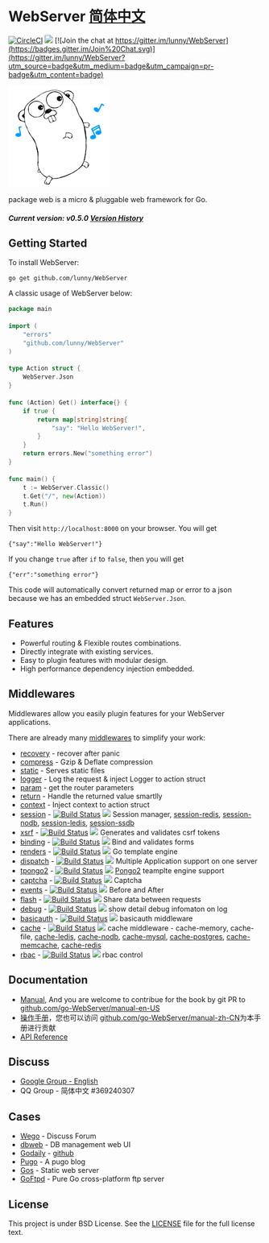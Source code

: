 WebServer [简体中文](README_CN.md)
=======================

[![CircleCI](https://circleci.com/gh/lunny/WebServer/tree/master.svg?style=svg)](https://circleci.com/gh/lunny/WebServer/tree/master)  [![](http://gocover.io/_badge/github.com/lunny/WebServer)](http://gocover.io/github.com/lunny/WebServer) [![Join the chat at https://gitter.im/lunny/WebServer](https://badges.gitter.im/Join%20Chat.svg)](https://gitter.im/lunny/WebServer?utm_source=badge&utm_medium=badge&utm_campaign=pr-badge&utm_content=badge)

![WebServer Logo](logo.png)

package web is a micro & pluggable web framework for Go.

##### Current version: v0.5.0   [Version History](https://github.com/lunny/WebServer/releases)

## Getting Started

To install WebServer:

    go get github.com/lunny/WebServer

A classic usage of WebServer below:

```go
package main

import (
    "errors"
    "github.com/lunny/WebServer"
)

type Action struct {
    WebServer.Json
}

func (Action) Get() interface{} {
    if true {
        return map[string]string{
            "say": "Hello WebServer!",
        }
    }
    return errors.New("something error")
}

func main() {
    t := WebServer.Classic()
    t.Get("/", new(Action))
    t.Run()
}
```

Then visit `http://localhost:8000` on your browser. You will get
```
{"say":"Hello WebServer!"}
```

If you change `true` after `if` to `false`, then you will get
```
{"err":"something error"}
```

This code will automatically convert returned map or error to a json because we has an embedded struct `WebServer.Json`.

## Features

- Powerful routing & Flexible routes combinations.
- Directly integrate with existing services.
- Easy to plugin features with modular design.
- High performance dependency injection embedded.

## Middlewares

Middlewares allow you easily plugin features for your WebServer applications.

There are already many [middlewares](https://github.com/WebServer-contrib) to simplify your work:

- [recovery](https://github.com/lunny/WebServer/wiki/Recovery) - recover after panic
- [compress](https://github.com/lunny/WebServer/wiki/Compress) - Gzip & Deflate compression
- [static](https://github.com/lunny/WebServer/wiki/Static) - Serves static files
- [logger](https://github.com/lunny/WebServer/wiki/Logger) - Log the request & inject Logger to action struct
- [param](https://github.com/lunny/WebServer/wiki/Params) - get the router parameters
- [return](https://github.com/lunny/WebServer/wiki/Return) - Handle the returned value smartlly
- [context](https://github.com/lunny/WebServer/wiki/Context) - Inject context to action struct
- [session](https://github.com/WebServer-contrib/session) - [![Build Status](https://drone.io/github.com/WebServer-contrib/session/status.png)](https://drone.io/github.com/WebServer-contrib/session/latest) [![](http://gocover.io/_badge/github.com/WebServer-contrib/session)](http://gocover.io/github.com/WebServer-contrib/session) Session manager, [session-redis](http://github.com/WebServer-contrib/session-redis), [session-nodb](http://github.com/WebServer-contrib/session-nodb), [session-ledis](http://github.com/WebServer-contrib/session-ledis), [session-ssdb](http://github.com/WebServer-contrib/session-ssdb)
- [xsrf](https://github.com/WebServer-contrib/xsrf) - [![Build Status](https://drone.io/github.com/WebServer-contrib/xsrf/status.png)](https://drone.io/github.com/WebServer-contrib/xsrf/latest) [![](http://gocover.io/_badge/github.com/WebServer-contrib/xsrf)](http://gocover.io/github.com/WebServer-contrib/xsrf) Generates and validates csrf tokens
- [binding](https://github.com/WebServer-contrib/binding) - [![Build Status](https://drone.io/github.com/WebServer-contrib/binding/status.png)](https://drone.io/github.com/WebServer-contrib/binding/latest) [![](http://gocover.io/_badge/github.com/WebServer-contrib/binding)](http://gocover.io/github.com/WebServer-contrib/binding) Bind and validates forms
- [renders](https://github.com/WebServer-contrib/renders) - [![Build Status](https://drone.io/github.com/WebServer-contrib/renders/status.png)](https://drone.io/github.com/WebServer-contrib/renders/latest) [![](http://gocover.io/_badge/github.com/WebServer-contrib/renders)](http://gocover.io/github.com/WebServer-contrib/renders) Go template engine
- [dispatch](https://github.com/WebServer-contrib/dispatch) - [![Build Status](https://drone.io/github.com/WebServer-contrib/dispatch/status.png)](https://drone.io/github.com/WebServer-contrib/dispatch/latest) [![](http://gocover.io/_badge/github.com/WebServer-contrib/dispatch)](http://gocover.io/github.com/WebServer-contrib/dispatch) Multiple Application support on one server
- [tpongo2](https://github.com/WebServer-contrib/tpongo2) - [![Build Status](https://drone.io/github.com/WebServer-contrib/tpongo2/status.png)](https://drone.io/github.com/WebServer-contrib/tpongo2/latest) [![](http://gocover.io/_badge/github.com/WebServer-contrib/tpongo2)](http://gocover.io/github.com/WebServer-contrib/tpongo2) [Pongo2](https://github.com/flosch/pongo2) teamplte engine support
- [captcha](https://github.com/WebServer-contrib/captcha) - [![Build Status](https://drone.io/github.com/WebServer-contrib/captcha/status.png)](https://drone.io/github.com/WebServer-contrib/captcha/latest) [![](http://gocover.io/_badge/github.com/WebServer-contrib/captcha)](http://gocover.io/github.com/WebServer-contrib/captcha) Captcha
- [events](https://github.com/WebServer-contrib/events) - [![Build Status](https://drone.io/github.com/WebServer-contrib/events/status.png)](https://drone.io/github.com/WebServer-contrib/events/latest) [![](http://gocover.io/_badge/github.com/WebServer-contrib/events)](http://gocover.io/github.com/WebServer-contrib/events) Before and After
- [flash](https://github.com/WebServer-contrib/flash) - [![Build Status](https://drone.io/github.com/WebServer-contrib/flash/status.png)](https://drone.io/github.com/WebServer-contrib/flash/latest) [![](http://gocover.io/_badge/github.com/WebServer-contrib/flash)](http://gocover.io/github.com/WebServer-contrib/flash) Share data between requests
- [debug](https://github.com/WebServer-contrib/debug) - [![Build Status](https://drone.io/github.com/WebServer-contrib/debug/status.png)](https://drone.io/github.com/WebServer-contrib/debug/latest) [![](http://gocover.io/_badge/github.com/WebServer-contrib/debug)](http://gocover.io/github.com/WebServer-contrib/debug) show detail debug infomaton on log
- [basicauth](https://github.com/WebServer-contrib/basicauth) - [![Build Status](https://drone.io/github.com/WebServer-contrib/basicauth/status.png)](https://drone.io/github.com/WebServer-contrib/basicauth/latest) [![](http://gocover.io/_badge/github.com/WebServer-contrib/basicauth)](http://gocover.io/github.com/WebServer-contrib/basicauth) basicauth middleware
- [cache](https://github.com/WebServer-contrib/cache) - [![Build Status](https://drone.io/github.com/WebServer-contrib/cache/status.png)](https://drone.io/github.com/WebServer-contrib/cache/latest) [![](http://gocover.io/_badge/github.com/WebServer-contrib/cache)](http://gocover.io/github.com/WebServer-contrib/cache) cache middleware - cache-memory, cache-file, [cache-ledis](https://github.com/WebServer-contrib/cache-ledis), [cache-nodb](https://github.com/WebServer-contrib/cache-nodb), [cache-mysql](https://github.com/WebServer-contrib/cache-mysql), [cache-postgres](https://github.com/WebServer-contrib/cache-postgres), [cache-memcache](https://github.com/WebServer-contrib/cache-memcache), [cache-redis](https://github.com/WebServer-contrib/cache-redis)
- [rbac](https://github.com/WebServer-contrib/rbac) - [![Build Status](https://drone.io/github.com/WebServer-contrib/rbac/status.png)](https://drone.io/github.com/WebServer-contrib/rbac/latest) [![](http://gocover.io/_badge/github.com/WebServer-contrib/debug)](http://gocover.io/github.com/WebServer-contrib/rbac) rbac control

## Documentation

- [Manual](http://gobook.io/read/github.com/go-WebServer/manual-en-US/), And you are welcome to contribue for the book by git PR to [github.com/go-WebServer/manual-en-US](https://github.com/go-WebServer/manual-en-US)
- [操作手册](http://gobook.io/read/github.com/go-WebServer/manual-zh-CN/)，您也可以访问 [github.com/go-WebServer/manual-zh-CN](https://github.com/go-WebServer/manual-zh-CN)为本手册进行贡献
- [API Reference](https://gowalker.org/github.com/lunny/WebServer)

## Discuss

- [Google Group - English](https://groups.google.com/forum/#!forum/go-WebServer)
- QQ Group - 简体中文 #369240307

## Cases

- [Wego](https://github.com/go-WebServer/wego) - Discuss Forum
- [dbweb](https://github.com/go-xorm/dbweb) - DB management web UI
- [Godaily](http://godaily.org) - [github](https://github.com/godaily/news)
- [Pugo](https://github.com/go-xiaohei/pugo) - A pugo blog
- [Gos](https://github.com/go-WebServer/gos) - Static web server
- [GoFtpd](https://github.com/goftp/ftpd) - Pure Go cross-platform ftp server

## License

This project is under BSD License. See the [LICENSE](LICENSE) file for the full license text.
